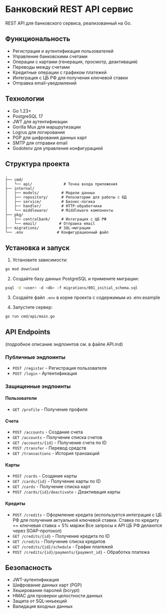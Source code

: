# Банковский REST API сервис

REST API для банковского сервиса, реализованный на Go.

## Функциональность

- Регистрация и аутентификация пользователей
- Управление банковскими счетами
- Операции с картами (генерация, просмотр, деактивация)
- Переводы между счетами
- Кредитные операции с графиком платежей
- Интеграция с ЦБ РФ для получения ключевой ставки
- Отправка email-уведомлений

## Технологии

- Go 1.23+
- PostgreSQL 17
- JWT для аутентификации
- Gorilla Mux для маршрутизации
- Logrus для логирования
- PGP для шифрования данных карт
- SMTP для отправки email
- Godotenv для управления конфигурацией

## Структура проекта

```
.
├── cmd/
│   └── api/              # Точка входа приложения
├── internal/
│   ├── models/          # Модели данных
│   ├── repository/      # Репозитории для работы с БД
│   ├── service/         # Бизнес-логика
│   ├── handler/         # HTTP-обработчики
│   └── middleware/      # Middleware компоненты
├── pkg/
│   ├── centralbank/     # Интеграция с ЦБ РФ
│   └── email/          # Отправка email
├── migrations/         # SQL-миграции
└── .env               # Конфигурационный файл
```

## Установка и запуск

1. Установите зависимости:
```bash
go mod download
```

2. Создайте базу данных PostgreSQL и примените миграции:
```bash
psql -U <user> -d <db> -f migrations/001_initial_schema.sql
```

3. Создайте файл `.env` в корне проекта c содержимым из .env.example

4. Запустите сервер:
```bash
go run cmd/api/main.go
```

## API Endpoints
(подробное описание эндпоинтов см. в файле API.md)

### Публичные эндпоинты

- `POST /register` - Регистрация пользователя
- `POST /login` - Аутентификация

### Защищенные эндпоинты

#### Пользователи
- `GET /profile` - Получение профиля

#### Счета
- `POST /accounts` - Создание счета
- `GET /accounts` - Получение списка счетов
- `GET /accounts/{id}` - Получение счета по ID
- `POST /transfer` - Перевод средств
- `GET /transactions` - История транзакций

#### Карты
- `POST /cards` - Создание карты
- `GET /cards/{id}` - Получение карты по ID
- `GET /cards` - Получение списка карт
- `POST /cards/{id}/deactivate` - Деактивация карты

#### Кредиты
- `POST /credits` - Оформление кредита
(используется интеграция с ЦБ РФ для получения актуальной ключевой ставки.
Ставка по кредиту == ключевая ставка + 5% маржи
Все запросы к API ЦБ РФ делаются через SOAP-протокол)
- `GET /credits/{id}` - Получение кредита по ID
- `GET /credits` - Получение списка кредитов
- `GET /credits/{id}/schedule` - График платежей
- `POST /credits/{id}/payments/{payment_id}` - Обработка платежа

## Безопасность

- JWT-аутентификация
- Шифрование данных карт (PGP)
- Хеширование паролей (bcrypt)
- HMAC для проверки целостности данных
- Защита от SQL-инъекций
- Валидация входных данных
